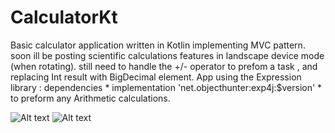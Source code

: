 # CalculatorKt
Basic calculator application written in Kotlin implementing MVC pattern.
soon ill be posting scientific calculations features in landscape device mode (when rotating). 
still need to handle the +/- operator to prefom a task , and replacing Int result with BigDecimal element.
App using the Expression library : dependencies * implementation 'net.objecthunter:exp4j:$version' *
to preform any Arithmetic calculations.


![Alt text](https://user-images.githubusercontent.com/51088574/85425486-e96f1000-b581-11ea-9c24-1e8312c5ae4f.png) ![Alt text](https://user-images.githubusercontent.com/51088574/85425637-1a4f4500-b582-11ea-8ac2-47b57c820345.png)
